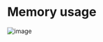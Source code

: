 # Memory usage

![image](https://github.com/user-attachments/assets/49bb4cfa-6f11-4ef5-9e2e-057ca2d42b0d)
